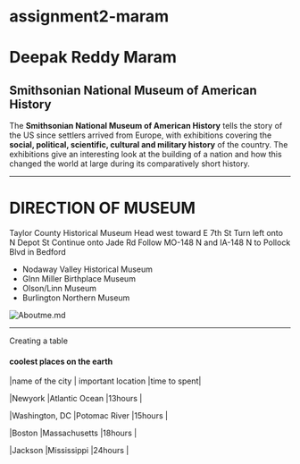 # assignment2-maram
# Deepak Reddy Maram
## Smithsonian National Museum of American History

The **Smithsonian National Museum of American History** tells the story of the US since settlers arrived from Europe, with exhibitions covering the **social, political, scientific, cultural and military history** of the country. The exhibitions give an interesting look at the building of a nation and how this changed the world at large during its comparatively short history.


---
# DIRECTION OF MUSEUM
Taylor County Historical Museum
Head west toward E 7th St
Turn left onto N Depot St
Continue onto Jade Rd
Follow MO-148 N and IA-148 N to Pollock Blvd in Bedford

* Nodaway Valley Historical Museum
* Glnn Miller Birthplace Museum
* Olson/Linn Museum
* Burlington Northern Museum


![Aboutme.md](Aboutme)

---
Creating a table
#### coolest places on the earth

|name of the city        | important location        |time to spent|

|Newyork                 |Atlantic Ocean             |13hours      |

|Washington, DC          |Potomac River              |15hours      |

|Boston                  |Massachusetts              |18hours      |

|Jackson                 |Mississippi                |24hours      |
